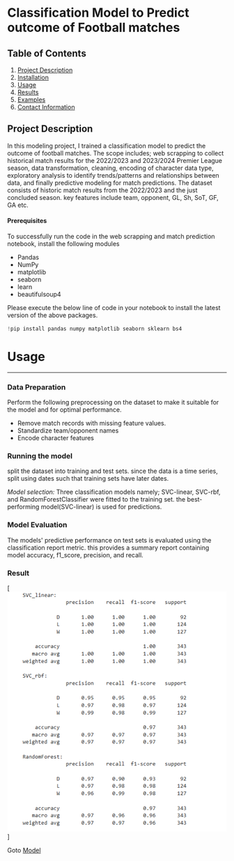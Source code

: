 # Classification Model to Predict outcome of Football matches

## Table of Contents
1. [Project Description](#project-description)
2. [Installation](#installation)
3. [Usage](#usage)
4. [Results](#results)
5. [Examples](#examples)
6. [Contact Information](#contact-information)

## Project Description
In this modeling project, I trained a classification model to predict the outcome of football matches. The scope includes; web scrapping to collect historical match results for the 2022/2023 and 2023/2024 Premier League season, data transformation, cleaning, encoding of character data type, exploratory analysis to identify trends/patterns and relationships between data, and finally predictive modeling for match predictions.
The dataset consists of historic match results from the 2022/2023 and the just concluded season. key features include team, opponent, GL, Sh, SoT, GF, GA etc.

#### Prerequisites
To successfully run the code in the web scrapping and match prediction notebook, install the following modules
- Pandas
- NumPy
- matplotlib
- seaborn
- learn
- beautifulsoup4

Please execute the below line of code in your notebook to install the latest version of the above packages.
```python
!pip install pandas numpy matplotlib seaborn sklearn bs4

```

# Usage
---

### Data Preparation
Perform the following preprocessing on the dataset to make it suitable for the model and for optimal performance.

- Remove match records with missing feature values.
- Standardize team/opponent names
- Encode character features

### Running the model
split the dataset into training and test sets. since the data is a time series, split using dates such that training sets have later dates.

_Model selection:_ Three classification models namely; SVC-linear, SVC-rbf, and RandomForestClassifier were fitted to the training set. the best-performing model(SVC-linear) is used for predictions.

### Model Evaluation
The models' predictive performance on test sets is evaluated using the classification report metric. this provides a summary report containing model accuracy, f1_score, precision, and recall.

### Result
[![model_performance](model_evaluation.png)]


Goto [Model](https://github.com/Gab001-data/Football-Match-Prediction-Model/blob/main/PL_match_prediction.ipynb)

